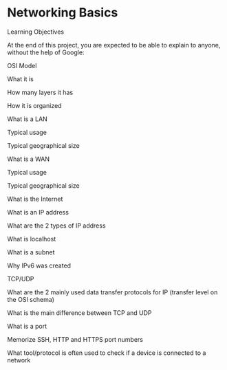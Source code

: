 # Networking Basics

Learning Objectives

At the end of this project, you are expected to be able to explain to anyone, without the help of Google:



OSI Model

What it is

How many layers it has

How it is organized

What is a LAN

Typical usage

Typical geographical size

What is a WAN

Typical usage

Typical geographical size

What is the Internet

What is an IP address

What are the 2 types of IP address

What is localhost

What is a subnet

Why IPv6 was created

TCP/UDP

What are the 2 mainly used data transfer protocols for IP (transfer level on the OSI schema)

What is the main difference between TCP and UDP

What is a port

Memorize SSH, HTTP and HTTPS port numbers

What tool/protocol is often used to check if a device is connected to a network
